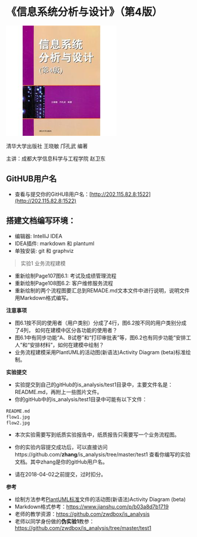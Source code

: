 ﻿<!-- markdownlint-disable MD033-->
<!-- 禁止MD033类型的警告 https://www.npmjs.com/package/markdownlint -->

# 《信息系统分析与设计》（第4版）

![book](book.jpg)

清华大学出版社 王晓敏 邝孔武 编著

主讲：成都大学信息科学与工程学院 赵卫东

## GitHUB用户名
- 查看与提交你的GitHUB用户名：[http://202.115.82.8:1522](http://202.115.82.8:1522)

## 搭建文档编写环境：
- 编辑器: IntelliJ IDEA
- IDEA插件: markdown 和 plantuml
- 单独安装: git 和 graphviz

> 实验1 业务流程建模

- 重新绘制Page107图6.1: 考试及成绩管理流程 
- 重新绘制Page108图6.2: 客户维修服务流程
- 重新绘制的两个流程图要汇总到REMADE.md文本文件中进行说明，说明文件用Markdown格式编写。

<b>注意事项</b>

- 图6.1按不同的使用者（用户类别）分成了4行，图6.2按不同的用户类别分成了4列，
  如何在建模中区分各功能的使用者？
- 图6.1中有同步功能“A、B试卷”和“打印审批表”等，图6.2也有同步功能“安排工人”和“安排材料”，如何在建模中绘制？
- 业务流程建模采用PlantUML的活动图(新语法)Activity Diagram (beta)标准绘制。

<b>实验提交</b>

- 实验提交到自己的gitHub的is_analysis/test1目录中，主要文件名是：README.md，再附上一些图片文件。
- 你的gitHub中的is_analysis/test1目录中可能有以下文件：

``` filelist
README.md
flow1.jpg
flow2.jpg
```
- 本次实验需要写到纸质实验报告中，纸质报告只需要写一个业务流程图。

- 你的实验内容提交成功后，可以直接访问https://github.com/<b>zhang</b>/is_analysis/tree/master/test1
查看你编写的实验文档。其中zhang是你的gitHub用户名。

- 请在2018-04-02之前提交，过时扣分。

<b>参考</b>

- 绘制方法参考[PlantUML标准](http://plantuml.com/activity-diagram-beta)文件的活动图(新语法)Activity Diagram (beta)
- Markdown格式参考：https://www.jianshu.com/p/b03a8d7b1719
- 老师的教学资源：https://github.com/zwdbox/is_analysis
- 老师以同学身份做的<b>伪实验1</b>教参：https://github.com/zwdbox/is_analysis/tree/master/test1
